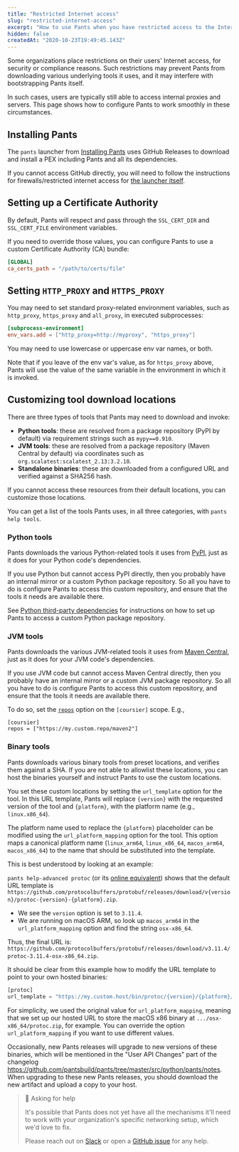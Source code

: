 ```yaml
---
title: "Restricted Internet access"
slug: "restricted-internet-access"
excerpt: "How to use Pants when you have restricted access to the Internet"
hidden: false
createdAt: "2020-10-23T19:49:45.143Z"
---
```


Some organizations place restrictions on their users' Internet access, for security or compliance reasons. Such restrictions may prevent Pants from downloading various underlying tools it uses, and it may interfere with bootstrapping Pants itself.

In such cases, users are typically still able to access internal proxies and servers. This page shows how to configure Pants to work smoothly in these circumstances.

## Installing Pants

The `pants` launcher from [Installing Pants](doc:installation) uses GitHub Releases to download and install a PEX including Pants and all its dependencies.

If you cannot access GitHub directly, you will need to follow the instructions for firewalls/restricted internet access for [the launcher itself](https://github.com/pantsbuild/scie-pants).

## Setting up a Certificate Authority

By default, Pants will respect and pass through the `SSL_CERT_DIR` and `SSL_CERT_FILE` environment variables.

If you need to override those values, you can configure Pants to use a custom Certificate Authority (CA) bundle:

```toml pants.toml
[GLOBAL]
ca_certs_path = "/path/to/certs/file"
```

## Setting `HTTP_PROXY` and `HTTPS_PROXY`

You may need to set standard proxy-related environment variables, such as `http_proxy`, `https_proxy` and `all_proxy`, in executed subprocesses:

```toml pants.toml
[subprocess-environment]
env_vars.add = ["http_proxy=http://myproxy", "https_proxy"]
```

You may need to use lowercase or uppercase env var names, or both.

Note that if you leave of the env var's value, as for `https_proxy` above, Pants will use the value of the same variable in the environment in which it is invoked.

## Customizing tool download locations

There are three types of tools that Pants may need to download and invoke:

- **Python tools**: these are resolved from a package repository (PyPI by default) via requirement strings such as `mypy==0.910`.
- **JVM tools**: these are resolved from a package repository (Maven Central by default) via coordinates such as `org.scalatest:scalatest_2.13:3.2.10`.
- **Standalone binaries**: these are downloaded from a configured URL and verified against a SHA256 hash.

If you cannot access these resources from their default locations, you can customize those locations.

You can get a list of the tools Pants uses, in all three categories, with `pants help tools`.

### Python tools

Pants downloads the various Python-related tools it uses from [PyPI](https://pypi.org/), just as it does for your Python code's dependencies.

If you use Python but cannot access PyPI directly, then you probably have an internal mirror or a custom Python package repository. So all you have to do is configure Pants to access this custom repository, and ensure that the tools it needs are available there.

See [Python third-party dependencies](doc:python-third-party-dependencies#custom-repositories) for instructions on how to set up Pants to access a custom Python package repository.

### JVM tools

Pants downloads the various JVM-related tools it uses from [Maven Central](), just as it does for your JVM code's dependencies.

If you use JVM code but cannot access Maven Central directly, then you probably have an internal mirror or a custom JVM package repository. So all you have to do is configure Pants to access this custom repository, and ensure that the tools it needs are available there.

To do so, set the [`repos`](doc:reference-coursier#section-repos) option on the `[coursier]` scope. E.g.,

```text pants.toml
[coursier]
repos = ["https://my.custom.repo/maven2"]
```

### Binary tools

Pants downloads various binary tools from preset locations, and verifies them against a SHA. If you are not able to allowlist these locations, you can host the binaries yourself and instruct Pants to use the custom locations.

You set these custom locations by setting the `url_template` option for the tool. In this URL template, Pants will replace `{version}` with the requested version of the tool and `{platform}`, with the platform name (e.g., `linux.x86_64`).

The platform name used to replace the `{platform}` placeholder can be modified using the `url_platform_mapping` option for the tool. This option maps a canonical platform name (`linux_arm64`, `linux_x86_64`, `macos_arm64`, `macos_x86_64`) to the name that should be substituted into the template.

This is best understood by looking at an example:

`pants help-advanced protoc` (or its [online equivalent](doc:reference-protoc#advanced-options)) shows that the default URL template is `https://github.com/protocolbuffers/protobuf/releases/download/v{version}/protoc-{version}-{platform}.zip`.

- We see the `version` option is set to `3.11.4`.
- We are running on macOS ARM, so look up `macos_arm64` in the `url_platform_mapping` option and find the string `osx-x86_64`.

Thus, the final URL is:  
`https://github.com/protocolbuffers/protobuf/releases/download/v3.11.4/protoc-3.11.4-osx-x86_64.zip`.

It should be clear from this example how to modify the URL template to point to your own hosted binaries:

```python pants.toml
[protoc]
url_template = "https://my.custom.host/bin/protoc/{version}/{platform}/protoc.zip"
```

For simplicity, we used the original value for `url_platform_mapping`, meaning that we set up our hosted URL to store the macOS x86 binary at `.../osx-x86_64/protoc.zip`, for example. You can override the option `url_platform_mapping` if you want to use different values.

Occasionally, new Pants releases will upgrade to new versions of these binaries, which will be mentioned in the "User API Changes" part of the changelog <https://github.com/pantsbuild/pants/tree/master/src/python/pants/notes>. When upgrading to these new Pants releases, you should download the new artifact and upload a copy to your host.

> 📘 Asking for help
>
> It's possible that Pants does not yet have all the mechanisms it'll need to work with your organization's specific networking setup, which we'd love to fix.
>
> Please reach out on [Slack](doc:the-pants-community) or open a [GitHub issue](https://github.com/pantsbuild/pants/issues) for any help.
